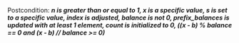 Postcondition: ***n is greater than or equal to 1, x is a specific value, s is set to a specific value, index is adjusted, balance is not 0, prefix_balances is updated with at least 1 element, count is initialized to 0, ((x - b) % balance == 0 and (x - b) // balance >= 0)***